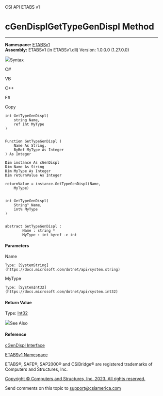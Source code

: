 ﻿

CSI API ETABS v1

# cGenDisplGetTypeGenDispl Method  
  
---  
  
**Namespace:** [ETABSv1](2780f1b8-2033-5289-2298-1cdb2a7508d9.htm)  
**Assembly:** ETABSv1 (in ETABSv1.dll) Version: 1.0.0.0 (1.27.0.0)

![](../icons/SectionExpanded.png)Syntax

C#

VB

C++

F#

Copy

    
    
    int GetTypeGenDispl(
    	string Name,
    	ref int MyType
    )
    
    
    Function GetTypeGenDispl ( 
    	Name As String,
    	ByRef MyType As Integer
    ) As Integer
    
    Dim instance As cGenDispl
    Dim Name As String
    Dim MyType As Integer
    Dim returnValue As Integer
    
    returnValue = instance.GetTypeGenDispl(Name, 
    	MyType)
    
    
    int GetTypeGenDispl(
    	String^ Name, 
    	int% MyType
    )
    
    
    abstract GetTypeGenDispl : 
            Name : string * 
            MyType : int byref -> int 
    

#### Parameters

Name

    Type: [SystemString](https://docs.microsoft.com/dotnet/api/system.string)  

MyType

    Type: [SystemInt32](https://docs.microsoft.com/dotnet/api/system.int32)  

#### Return Value

Type: [Int32](https://docs.microsoft.com/dotnet/api/system.int32)

![](../icons/SectionExpanded.png)See Also

#### Reference

[cGenDispl Interface](541befdd-2dbf-513b-3089-7c9eb64aae57.htm)

[ETABSv1 Namespace](2780f1b8-2033-5289-2298-1cdb2a7508d9.htm)

ETABS®, SAFE®, SAP2000® and CSiBridge® are registered trademarks of Computers
and Structures, Inc.  

[Copyright © Computers and Structures, Inc. 2023. All rights
reserved.](http://www.csiamerica.com)

Send comments on this topic to
[support@csiamerica.com](mailto:support%40csiamerica.com?Subject=CSI%20API%20ETABS%20v1)

